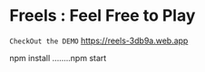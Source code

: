 # Freels : Feel Free to Play

`CheckOut the DEMO`
https://reels-3db9a.web.app

npm install  ........npm start